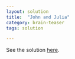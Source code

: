 ```yaml
---
layout: solution
title:  "John and Julia"
category: brain-teaser
tags: solution

---
```


See the solution <a href="http://www.puzzle.dse.nl/teasers/henk_helma_us.html">here</a>.
